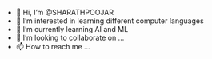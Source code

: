 - 👋 Hi, I’m @SHARATHPOOJAR
- 👀 I’m interested in learning different computer languages
- 🌱 I’m currently learning AI and ML
- 💞️ I’m looking to collaborate on ...
- 📫 How to reach me ...

<!---
SHARATHPOOJAR/SHARATHPOOJAR is a ✨ special ✨ repository because its `README.md` (this file) appears on your GitHub profile.
You can click the Preview link to take a look at your changes.
--->
